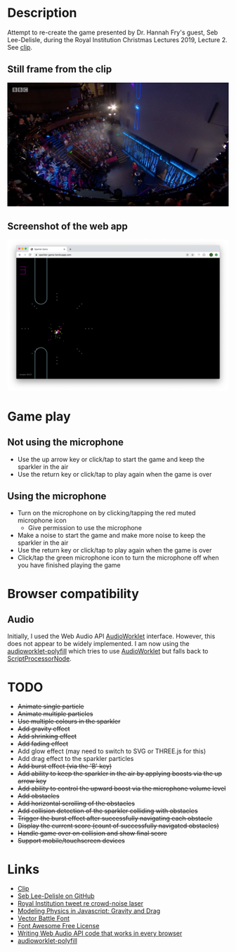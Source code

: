 # Description

Attempt to re-create the game presented by Dr. Hannah Fry's guest, Seb Lee-Delisle, during the
Royal Institution Christmas Lectures 2019, Lecture 2. See [clip](https://youtu.be/AJJS80lbpJs?t=560).

## Still frame from the clip

![Frame from Clip](frame-from-clip.png)

## Screenshot of the web app

![Screenshot](screenshot.png)

# Game play

## Not using the microphone

* Use the up arrow key or click/tap to start the game and keep the sparkler in the air
* Use the return key or click/tap to play again when the game is over

## Using the microphone

* Turn on the microphone on by clicking/tapping the red muted microphone icon
  * Give permission to use the microphone
* Make a noise to start the game and make more noise to keep the sparkler in the air
* Use the return key or click/tap to play again when the game is over
* Click/tap the green microphone icon to turn the microphone off when you have finished playing the game

# Browser compatibility

## Audio

Initially, I used the Web Audio API [AudioWorklet](https://developer.mozilla.org/en-US/docs/Web/API/AudioWorklet) interface. However, this does not appear to be widely implemented.
I am now using the [audioworklet-polyfill](https://github.com/GoogleChromeLabs/audioworklet-polyfill)
which tries to use [AudioWorklet](https://developer.mozilla.org/en-US/docs/Web/API/AudioWorklet)
but falls back to [ScriptProcessorNode](https://developer.mozilla.org/en-US/docs/Web/API/ScriptProcessorNode).

# TODO

* ~~Animate single particle~~
* ~~Animate multiple particles~~
* ~~Use multiple colours in the sparkler~~
* ~~Add gravity effect~~
* ~~Add shrinking effect~~
* ~~Add fading effect~~
* Add glow effect (may need to switch to SVG or THREE.js for this)
* Add drag effect to the sparkler particles
* ~~Add burst effect (via the 'B' key)~~
* ~~Add ability to keep the sparkler in the air by applying boosts via the up arrow key~~
* ~~Add ability to control the upward boost via the microphone volume level~~
* ~~Add obstacles~~
* ~~Add horizontal scrolling of the obstacles~~
* ~~Add collision detection of the sparkler colliding with obstacles~~
* ~~Trigger the burst effect after successfully navigating each obstacle~~
* ~~Display the current score (count of successfully navigated obstacles)~~
* ~~Handle game over on collision and show final score~~
* ~~Support mobile/touchscreen devices~~

# Links

* [Clip](https://youtu.be/AJJS80lbpJs?t=560)
* [Seb Lee-Delisle on GitHub](https://github.com/sebleedelisle)
* [Royal Institution tweet re crowd-noise laser](https://twitter.com/Ri_Science/status/1210654725529624576?s=20)
* [Modeling Physics in Javascript: Gravity and Drag](https://burakkanber.com/blog/modeling-physics-javascript-gravity-and-drag/)
* [Vector Battle Font](https://www.fontspace.com/freaky-fonts/vector-battle)
* [Font Awesome Free License](https://fontawesome.com/license/free)
* [Writing Web Audio API code that works in every browser](https://developer.mozilla.org/en-US/docs/Web/Guide/Audio_and_video_delivery/Web_Audio_API_cross_browser)
* [audioworklet-polyfill](https://github.com/GoogleChromeLabs/audioworklet-polyfill)
